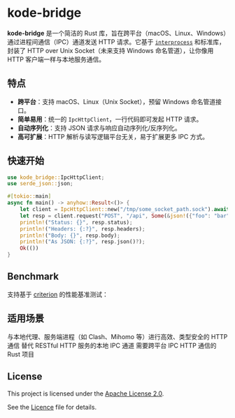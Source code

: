 # kode-bridge

**kode-bridge** 是一个简洁的 Rust 库，旨在跨平台（macOS、Linux、Windows）通过进程间通信（IPC）通道发送 HTTP 请求。它基于 [`interprocess`](https://github.com/kotauskas/interprocess) 和标准库，封装了 HTTP over Unix Socket（未来支持 Windows 命名管道），让你像用 HTTP 客户端一样与本地服务通信。

## 特点

- **跨平台**：支持 macOS、Linux（Unix Socket），预留 Windows 命名管道接口。
- **简单易用**：统一的 `IpcHttpClient`，一行代码即可发起 HTTP 请求。
- **自动序列化**：支持 JSON 请求与响应自动序列化/反序列化。
- **高可扩展**：HTTP 解析与读写逻辑平台无关，易于扩展更多 IPC 方式。

## 快速开始

```rust
use kode_bridge::IpcHttpClient;
use serde_json::json;

#[tokio::main]
async fn main() -> anyhow::Result<()> {
    let client = IpcHttpClient::new("/tmp/some_socket_path.sock").await;
    let resp = client.request("POST", "/api", Some(&json!({"foo": "bar"}))).await?;
    println!("Status: {}", resp.status);
    println!("Headers: {:?}", resp.headers);
    println!("Body: {}", resp.body);
    println!("As JSON: {:?}", resp.json()?);
    Ok(())
}
```

## Benchmark

支持基于 [criterion](https://github.com/bheisler/criterion.rs) 的性能基准测试：


## 适用场景
与本地代理、服务端进程（如 Clash、Mihomo 等）进行高效、类型安全的 HTTP 通信
替代 RESTful HTTP 服务的本地 IPC 通道
需要跨平台 IPC HTTP 通信的 Rust 项目

## License

This project is licensed under the [Apache License 2.0](http://www.apache.org/licenses/LICENSE-2.0).

See the [Licence](./Licence) file for details.